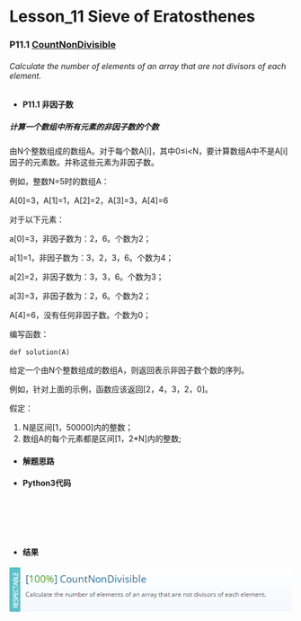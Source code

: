 # Lesson_11 Sieve of Eratosthenes




### P11.1 [CountNonDivisible](https://app.codility.com/programmers/lessons/11-sieve_of_eratosthenes/count_non_divisible/) 


###### Calculate the number of elements of an array that are not divisors of each element.


* #### P11.1  非因子数

##### 计算一个数组中所有元素的非因子数的个数

由N个整数组成的数组A。对于每个数A[i]，其中0≤i<N，要计算数组A中不是A[i]因子的元素数。并称这些元素为非因子数。

例如，整数N=5时的数组A：

A[0]=3，A[1]=1，A[2]=2，A[3]=3，A[4]=6

对于以下元素：

a[0]=3，非因子数为：2，6。个数为2；

a[1]=1，非因子数为：3，2，3，6。个数为4；

a[2]=2，非因子数为：3，3，6。个数为3；

a[3]=3，非因子数为：2，6。个数为2；

A[4]=6，没有任何非因子数。个数为0；


编写函数：
```
def solution(A)
```

给定一个由N个整数组成的数组A，则返回表示非因子数个数的序列。

例如，针对上面的示例，函数应该返回[2，4，3，2，0]。

假定：

  1. N是区间[1，50000]内的整数；
  2. 数组A的每个元素都是区间[1，2\*N]内的整数;






* #### 解题思路










* #### Python3代码






```





```









* #### 结果






![image](https://github.com/Anfany/Codility-Lessons-By-Python3/blob/master/L11_Sieve%20of%20Eratosthenes/11.1.png)
